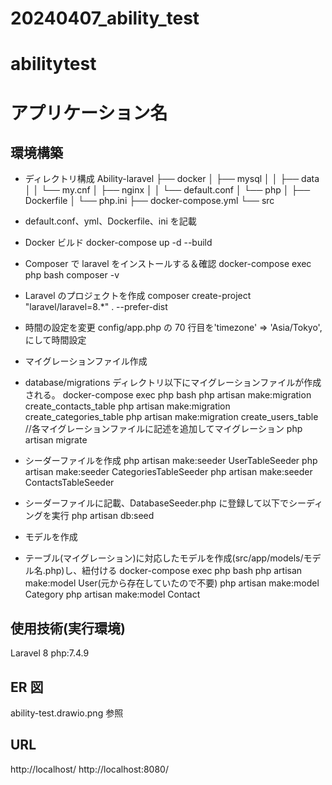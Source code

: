 # 20240407_ability_test

# abilitytest

# アプリケーション名

## 環境構築

- ディレクトリ構成
  Ability-laravel
  ├── docker
  │ ├── mysql
  │ │ ├── data
  │ │ └── my.cnf
  │ ├── nginx
  │ │ └── default.conf
  │ └── php
  │ ├── Dockerfile
  │ └── php.ini
  ├── docker-compose.yml
  └── src

- default.conf、yml、Dockerfile、ini を記載
- Docker ビルド
  docker-compose up -d --build

- Composer で laravel をインストールする＆確認
  docker-compose exec php bash
  composer -v

- Laravel のプロジェクトを作成
  composer create-project "laravel/laravel=8.\*" . --prefer-dist

- 時間の設定を変更
  config/app.php の 70 行目を'timezone' => 'Asia/Tokyo',にして時間設定

- マイグレーションファイル作成
- database/migrations ディレクトリ以下にマイグレーションファイルが作成される。
  docker-compose exec php bash
  php artisan make:migration create_contacts_table
  php artisan make:migration create_categories_table
  php artisan make:migration create_users_table
  //各マイグレーションファイルに記述を追加してマイグレーション
  php artisan migrate

- シーダーファイルを作成
  php artisan make:seeder UserTableSeeder
  php artisan make:seeder CategoriesTableSeeder
  php artisan make:seeder ContactsTableSeeder
- シーダーファイルに記載、DatabaseSeeder.php に登録して以下でシーディングを実行
  php artisan db:seed

- モデルを作成
- テーブル(マイグレーション)に対応したモデルを作成(src/app/models/モデル名.php)し、紐付ける
  docker-compose exec php bash
  php artisan make:model User(元から存在していたので不要)
  php artisan make:model Category
  php artisan make:model Contact

## 使用技術(実行環境)

Laravel 8
php:7.4.9

## ER 図

ability-test.drawio.png 参照

## URL

http://localhost/
http://localhost:8080/
